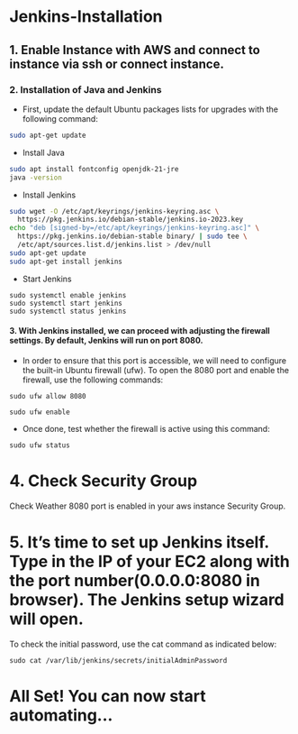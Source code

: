 # Jenkins-Installation

## 1. Enable Instance with AWS and connect to instance via ssh or connect instance.

### 2. Installation of Java and Jenkins
* First, update the default Ubuntu packages lists for upgrades with the following command:
```bash
sudo apt-get update
```

* Install Java
```bash
sudo apt install fontconfig openjdk-21-jre
java -version
```

* Install Jenkins
```bash
sudo wget -O /etc/apt/keyrings/jenkins-keyring.asc \
  https://pkg.jenkins.io/debian-stable/jenkins.io-2023.key
echo "deb [signed-by=/etc/apt/keyrings/jenkins-keyring.asc]" \
  https://pkg.jenkins.io/debian-stable binary/ | sudo tee \
  /etc/apt/sources.list.d/jenkins.list > /dev/null
sudo apt-get update
sudo apt-get install jenkins
```

* Start Jenkins
```
sudo systemctl enable jenkins
sudo systemctl start jenkins
sudo systemctl status jenkins
```

#### 3. With Jenkins installed, we can proceed with adjusting the firewall settings. By default, Jenkins will run on port 8080.

* In order to ensure that this port is accessible, we will need to configure the built-in Ubuntu firewall (ufw). To open the 8080 port and enable the firewall, use the following commands:
```
sudo ufw allow 8080
```
```
sudo ufw enable
```
* Once done, test whether the firewall is active using this command:
```
sudo ufw status
```

# 4. Check Security Group
 Check Weather 8080 port is enabled in your aws instance Security Group.

# 5. It’s time to set up Jenkins itself. Type in the IP of your EC2 along with the port number(0.0.0.0:8080 in browser). The Jenkins setup wizard will open.
 To check the initial password, use the cat command as indicated below:
```
sudo cat /var/lib/jenkins/secrets/initialAdminPassword
```

 #  All Set! You can now start automating... #
